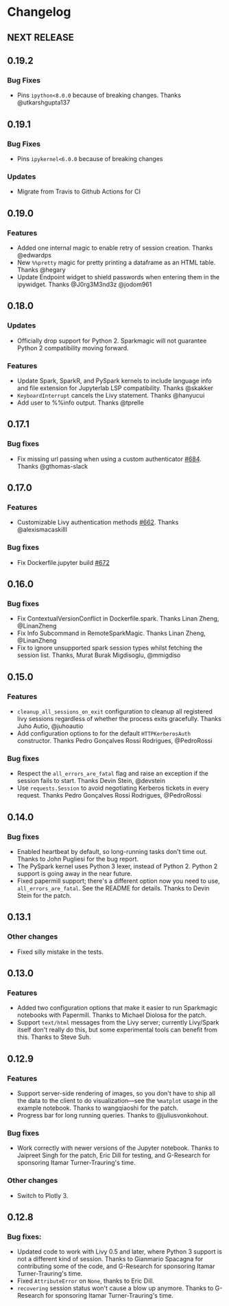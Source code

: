 # Changelog

## NEXT RELEASE

## 0.19.2

### Bug Fixes

* Pins `ipython<8.0.0` because of breaking changes. Thanks @utkarshgupta137

## 0.19.1

### Bug Fixes

* Pins `ipykernel<6.0.0` because of breaking changes

### Updates
* Migrate from Travis to Github Actions for CI

## 0.19.0

### Features

* Added one internal magic to enable retry of session creation. Thanks @edwardps
* New `%%pretty` magic for pretty printing a dataframe as an HTML table. Thanks @hegary 
* Update Endpoint widget to shield passwords when entering them in the ipywidget. Thanks @J0rg3M3nd3z @jodom961

## 0.18.0

### Updates

* Officially drop support for Python 2. Sparkmagic will not guarantee Python 2 compatibility moving forward.

### Features

* Update Spark, SparkR, and PySpark kernels to include  language info and file extension for Jupyterlab LSP compatibility. Thanks @skakker
* `KeyboardInterrupt` cancels the Livy statement. Thanks @hanyucui
* Add user to %%info output. Thanks @tprelle

## 0.17.1

### Bug fixes

* Fix missing url passing when using a custom authenticator [#684](https://github.com/jupyter-incubator/sparkmagic/pull/684). Thanks @gthomas-slack

## 0.17.0

### Features

* Customizable Livy authentication methods [#662](https://github.com/jupyter-incubator/sparkmagic/pull/662). Thanks @alexismacaskilll

### Bug fixes

* Fix Dockerfile.jupyter build  [#672](https://github.com/jupyter-incubator/sparkmagic/pull/672)

## 0.16.0

### Bug fixes

* Fix ContextualVersionConflict in Dockerfile.spark. Thanks Linan Zheng, @LinanZheng
* Fix Info Subcommand in RemoteSparkMagic. Thanks Linan Zheng, @LinanZheng
* Fix to ignore unsupported spark session types whilst fetching the session list. Thanks, Murat Burak Migdisoglu, @mmigdiso

## 0.15.0

### Features
* `cleanup_all_sessions_on_exit` configuration to cleanup all registered livy sessions regardless of whether the process exits gracefully. Thanks Juho Autio, @juhoautio
* Add configuration options to for the default `HTTPKerberosAuth` constructor. Thanks Pedro Gonçalves Rossi Rodrigues, @PedroRossi


### Bug fixes

* Respect the `all_errors_are_fatal` flag and raise an exception if the session fails to start. Thanks Devin Stein, @devstein
* Use `requests.Session` to avoid negotiating Kerberos tickets in every request. Thanks Pedro Gonçalves Rossi Rodrigues, @PedroRossi



## 0.14.0

### Bug fixes

* Enabled heartbeat by default, so long-running tasks don't time out. Thanks to John Pugliesi for the bug report.
* The PySpark kernel uses Python 3 lexer, instead of Python 2. Python 2 support is going away in the near future.
* Fixed papermill support; there's a different option now you need to use, `all_errors_are_fatal`. See the README for details. Thanks to Devin Stein for the patch.

## 0.13.1

### Other changes

* Fixed silly mistake in the tests.

## 0.13.0

### Features

* Added two configuration options that make it easier to run Sparkmagic notebooks with Papermill. Thanks to Michael Diolosa for the patch.
* Support `text/html` messages from the Livy server; currently Livy/Spark itself don't really do this, but some experimental tools can benefit from this. Thanks to Steve Suh.

## 0.12.9

### Features

* Support server-side rendering of images, so you don't have to ship all the data to the client to do visualization—see the `%matplot` usage in the example notebook. Thanks to wangqiaoshi for the patch.
* Progress bar for long running queries. Thanks to @juliusvonkohout.

### Bug fixes

* Work correctly with newer versions of the Jupyter notebook. Thanks to Jaipreet Singh for the patch, Eric Dill for testing, and G-Research for sponsoring Itamar Turner-Trauring's time.

### Other changes

* Switch to Plotly 3.

## 0.12.8

### Bug fixes:

* Updated code to work with Livy 0.5 and later, where Python 3 support is not a different kind of session. Thanks to Gianmario Spacagna for contributing some of the code, and G-Research for sponsoring Itamar Turner-Trauring's time.
* Fixed `AttributeError` on `None`, thanks to Eric Dill.
* `recovering` session status won't cause a blow up anymore. Thanks to G-Research for sponsoring Itamar Turner-Trauring's time.


